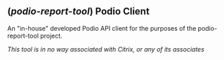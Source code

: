 ## (*podio-report-tool*) Podio Client
An "in-house" developed Podio API client for the purposes of the podio-report-tool project.

*This tool is in no way associated with Citrix, or any of its associates*
